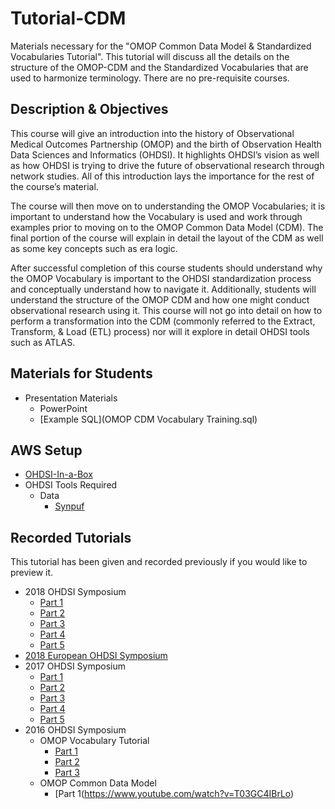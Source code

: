 # Tutorial-CDM
Materials necessary for the "OMOP Common Data Model & Standardized Vocabularies Tutorial".  This tutorial will discuss all the details on the structure of the OMOP-CDM and the Standardized Vocabularies that are used to harmonize terminology. There are no pre-requisite courses.

## Description & Objectives 
This course will give an introduction into the history of Observational Medical Outcomes Partnership (OMOP) and the birth of Observation Health Data Sciences and Informatics (OHDSI). It highlights OHDSI’s vision as well as how OHDSI is trying to drive the future of observational research through network studies. All of this introduction lays the importance for the rest of the course’s material. 

The course will then move on to understanding the OMOP Vocabularies; it is important to understand how the Vocabulary is used and work through examples prior to moving on to the OMOP Common Data Model (CDM). The final portion of the course will explain in detail the layout of the CDM as well as some key concepts such as era logic.

After successful completion of this course students should understand why the OMOP Vocabulary is important to the OHDSI standardization process and conceptually understand how to navigate it. Additionally, students will understand the structure of the OMOP CDM and how one might conduct observational research using it. This course will not go into detail on how to perform a transformation into the CDM (commonly referred to the Extract, Transform, & Load (ETL) process) nor will it explore in detail OHDSI tools such as ATLAS.

## Materials for Students

* Presentation Materials
	* PowerPoint
	* [Example SQL](OMOP CDM Vocabulary Training.sql)

## AWS Setup

* [OHDSI-In-a-Box](https://github.com/OHDSI/OHDSI-in-a-Box)
* OHDSI Tools Required
	* Data
		* [Synpuf](https://github.com/OHDSI/ETL-CMS)

## Recorded Tutorials
This tutorial has been given and recorded previously if you would like to preview it.

* 2018 OHDSI Symposium
	* [Part 1](https://www.youtube.com/watch?v=h4mZOBzcqsg)
	* [Part 2](https://www.youtube.com/watch?v=smFm4DHyb-c)
	* [Part 3](https://www.youtube.com/watch?v=kh47k-qBMYw)
	* [Part 4](https://www.youtube.com/watch?v=fD9W0VY1W0U)
	* [Part 5](https://www.youtube.com/watch?v=obBvy8g08QI)
* [2018 European OHDSI Symposium](https://www.youtube.com/watch?v=wLTpWVmuuxg)
* 2017 OHDSI Symposium
	* [Part 1](https://www.youtube.com/watch?v=BExsHYxkvTw)
	* [Part 2](https://www.youtube.com/watch?v=SkK6ytZqmfw)
	* [Part 3](https://www.youtube.com/watch?v=c4PpKKRhxo4)
	* [Part 4](https://www.youtube.com/watch?v=yW8CHT3DQHQ)
	* [Part 5](https://www.youtube.com/watch?v=iKsxwxOoIMQ)
* 2016 OHDSI Symposium
	* OMOP Vocabulary Tutorial
		* [Part 1](https://www.youtube.com/watch?v=3YXV95YueYE)
		* [Part 2](https://www.youtube.com/watch?v=P_9A7Jsnh68)
		* [Part 3](https://www.youtube.com/watch?v=nxf0vxxWV30)
	* OMOP Common Data Model
		* [Part 1(https://www.youtube.com/watch?v=T03GC4IBrLo)